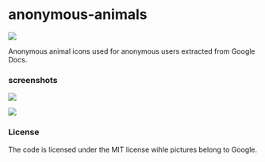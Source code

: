 # anonymous-animals
[![](https://api.travis-ci.org/wayou/anonymous-animals.svg?branch=master)](https://travis-ci.org/wayou/anonymous-animals)

Anonymous animal icons used for anonymous users extracted from Google Docs.

### screenshots

![](https://github.com/wayou/anonymous-animals/raw/master/assets/screen-shot.png)

![](https://github.com/wayou/anonymous-animals/raw/master/assets/anonymous_animals.png)


### License

The code is licensed under the MIT license wihle pictures belong to Google.
